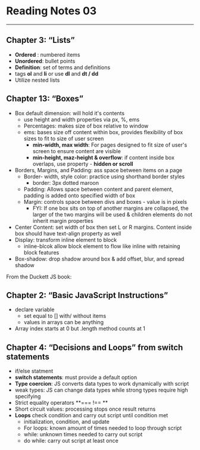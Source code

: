 # Reading Notes 03
<hr>

## Chapter 3: “Lists” 
- **Ordered** : numbered items 
- **Unordered**: bullet points
- **Definition**: set of terms and definitions 
- tags **ol** and **li** or use **dl** and **dt / dd**
- Utilize nested lists

## Chapter 13: “Boxes”
- Box default dimension: will hold it's contents
  - use height and width properties via px, %, ems
  - Percentages: makes size of box relative to window
  - ems: bases size off content within box, provides flexibility of box sizes to fit to size of user screen
    - **min-width, max width**: For pages designed to fit size of user's screen to ensure content are visible
    - **min-height, maz-height & overflow**: if content inside box overlaps, use property - **hidden or scroll**
- Borders, Margins, and Padding: ass space between items on a page
  - Border- width, style color: practice using shorthand border styles
    - border: 3px dotted maroon 
  - Padding: Allows space between content and parent element, padding is added onto specified width of box
  - Margin: controls space between divs and boxes - value is in pixels
    - FYI: If one box sits on top of another margins are collapsed, the larger of the two margins will be used & children elements do not inherit margin properties
- Center Content: set width of box then set L or R margins. Content inside box should have text-align property as well
- Display: transform inline element to block
  - inline-blcok allow block element to flow like inline with retaining block features
- Box-shadow: drop shadow around box & add offset, blur, and spread shadow


From the Duckett JS book:

## Chapter 2: “Basic JavaScript Instructions” 
- declare variable 
  - set equal to [] with/ without items
  - values in arrays can be anything
- Array index starts at 0 but .length method counts at 1

## Chapter 4: “Decisions and Loops” from switch statements 
- if/else statment
- **switch statements**: must provide a default option 
- **Type coercion**: JS converts data types to work dynamically with script
- weak types: JS can change data types while strong types require high specifying
- Strict equality operators **=== !== **
- Short circuit values: processing stops once result returns 
- **Loops** check condition and carry out script until condition met
  - initialization, condition, and update
  - For loops: known amount of times needed to loop through script
  - while: unknown times needed to carry out script
  - do while: carry out script at least once